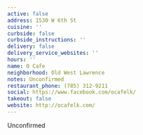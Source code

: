 ```yaml
---
active: false
address: 1530 W 6th St
cuisine: ''
curbside: false
curbside_instructions: ''
delivery: false
delivery_service_websites: ''
hours: ''
name: O Cafe
neighborhood: Old West Lawrence
notes: Unconfirmed
restaurant_phone: (785) 312-9211
social: https://www.facebook.com/ocafelk/
takeout: false
website: http://ocafelk.com/
---
```


Unconfirmed